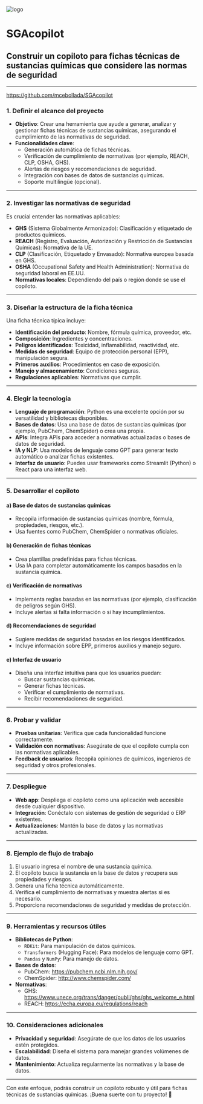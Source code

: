 ![logo](https://github.com/user-attachments/assets/945f6bc3-db7b-4e87-a86d-c99b55e606c4)



# SGAcopilot 

## Construir un **copiloto para fichas técnicas de sustancias químicas** que considere las normas de seguridad

---

https://github.com/mcebollada/SGAcopilot

### **1. Definir el alcance del proyecto**
- **Objetivo**: Crear una herramienta que ayude a generar, analizar y gestionar fichas técnicas de sustancias químicas, asegurando el cumplimiento de las normativas de seguridad.
- **Funcionalidades clave**:
  - Generación automática de fichas técnicas.
  - Verificación de cumplimiento de normativas (por ejemplo, REACH, CLP, OSHA, GHS).
  - Alertas de riesgos y recomendaciones de seguridad.
  - Integración con bases de datos de sustancias químicas.
  - Soporte multilingüe (opcional).

---

### **2. Investigar las normativas de seguridad**
Es crucial entender las normativas aplicables:
- **GHS** (Sistema Globalmente Armonizado): Clasificación y etiquetado de productos químicos.
- **REACH** (Registro, Evaluación, Autorización y Restricción de Sustancias Químicas): Normativa de la UE.
- **CLP** (Clasificación, Etiquetado y Envasado): Normativa europea basada en GHS.
- **OSHA** (Occupational Safety and Health Administration): Normativa de seguridad laboral en EE.UU.
- **Normativas locales**: Dependiendo del país o región donde se use el copiloto.

---

### **3. Diseñar la estructura de la ficha técnica**
Una ficha técnica típica incluye:
- **Identificación del producto**: Nombre, fórmula química, proveedor, etc.
- **Composición**: Ingredientes y concentraciones.
- **Peligros identificados**: Toxicidad, inflamabilidad, reactividad, etc.
- **Medidas de seguridad**: Equipo de protección personal (EPP), manipulación segura.
- **Primeros auxilios**: Procedimientos en caso de exposición.
- **Manejo y almacenamiento**: Condiciones seguras.
- **Regulaciones aplicables**: Normativas que cumplir.

---

### **4. Elegir la tecnología**
- **Lenguaje de programación**: Python es una excelente opción por su versatilidad y bibliotecas disponibles.
- **Bases de datos**: Usa una base de datos de sustancias químicas (por ejemplo, PubChem, ChemSpider) o crea una propia.
- **APIs**: Integra APIs para acceder a normativas actualizadas o bases de datos de seguridad.
- **IA y NLP**: Usa modelos de lenguaje como GPT para generar texto automático o analizar fichas existentes.
- **Interfaz de usuario**: Puedes usar frameworks como Streamlit (Python) o React para una interfaz web.

---

### **5. Desarrollar el copiloto**
#### a) **Base de datos de sustancias químicas**
- Recopila información de sustancias químicas (nombre, fórmula, propiedades, riesgos, etc.).
- Usa fuentes como PubChem, ChemSpider o normativas oficiales.

#### b) **Generación de fichas técnicas**
- Crea plantillas predefinidas para fichas técnicas.
- Usa IA para completar automáticamente los campos basados en la sustancia química.

#### c) **Verificación de normativas**
- Implementa reglas basadas en las normativas (por ejemplo, clasificación de peligros según GHS).
- Incluye alertas si falta información o si hay incumplimientos.

#### d) **Recomendaciones de seguridad**
- Sugiere medidas de seguridad basadas en los riesgos identificados.
- Incluye información sobre EPP, primeros auxilios y manejo seguro.

#### e) **Interfaz de usuario**
- Diseña una interfaz intuitiva para que los usuarios puedan:
  - Buscar sustancias químicas.
  - Generar fichas técnicas.
  - Verificar el cumplimiento de normativas.
  - Recibir recomendaciones de seguridad.

---

### **6. Probar y validar**
- **Pruebas unitarias**: Verifica que cada funcionalidad funcione correctamente.
- **Validación con normativas**: Asegúrate de que el copiloto cumpla con las normativas aplicables.
- **Feedback de usuarios**: Recopila opiniones de químicos, ingenieros de seguridad y otros profesionales.

---

### **7. Despliegue**
- **Web app**: Despliega el copiloto como una aplicación web accesible desde cualquier dispositivo.
- **Integración**: Conéctalo con sistemas de gestión de seguridad o ERP existentes.
- **Actualizaciones**: Mantén la base de datos y las normativas actualizadas.

---

### **8. Ejemplo de flujo de trabajo**
1. El usuario ingresa el nombre de una sustancia química.
2. El copiloto busca la sustancia en la base de datos y recupera sus propiedades y riesgos.
3. Genera una ficha técnica automáticamente.
4. Verifica el cumplimiento de normativas y muestra alertas si es necesario.
5. Proporciona recomendaciones de seguridad y medidas de protección.

---

### **9. Herramientas y recursos útiles**
- **Bibliotecas de Python**:
  - `RDKit`: Para manipulación de datos químicos.
  - `Transformers` (Hugging Face): Para modelos de lenguaje como GPT.
  - `Pandas` y `NumPy`: Para manejo de datos.
- **Bases de datos**:
  - PubChem: https://pubchem.ncbi.nlm.nih.gov/
  - ChemSpider: http://www.chemspider.com/
- **Normativas**:
  - GHS: https://www.unece.org/trans/danger/publi/ghs/ghs_welcome_e.html
  - REACH: https://echa.europa.eu/regulations/reach

---

### **10. Consideraciones adicionales**
- **Privacidad y seguridad**: Asegúrate de que los datos de los usuarios estén protegidos.
- **Escalabilidad**: Diseña el sistema para manejar grandes volúmenes de datos.
- **Mantenimiento**: Actualiza regularmente las normativas y la base de datos.

---

Con este enfoque, podrás construir un copiloto robusto y útil para fichas técnicas de sustancias químicas. ¡Buena suerte con tu proyecto! 🚀
